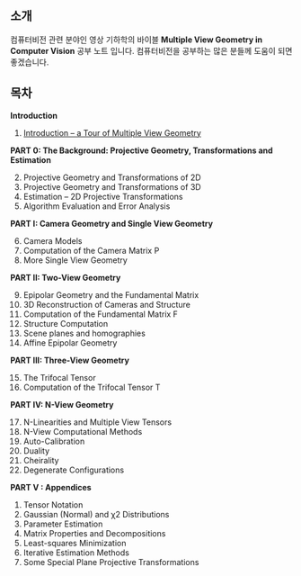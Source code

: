 ## 소개
컴퓨터비전 관련 분야인 영상 기하학의 바이블 **Multiple View Geometry in Computer Vision** 공부 노트 입니다. 컴퓨터비전을 공부하는 많은 분들께 도움이 되면 좋겠습니다.

## 목차
**Introduction**

1. [Introduction – a Tour of Multiple View Geometry](https://teamadkr.github.io/Miltiple-View-Geometry-in-Computer-Vision/Docs/Chapter_0/1_00%20Introduction%20%E2%80%93%20a%20Tour%20of%20Multiple%20View%20Geometry)

**PART 0: The Background: Projective Geometry, Transformations and Estimation**

2. Projective Geometry and Transformations of 2D
3. Projective Geometry and Transformations of 3D
4. Estimation – 2D Projective Transformations
5. Algorithm Evaluation and Error Analysis

**PART I: Camera Geometry and Single View Geometry**

6. Camera Models
7. Computation of the Camera Matrix P
8. More Single View Geometry

**PART II: Two-View Geometry**

9. Epipolar Geometry and the Fundamental Matrix
10. 3D Reconstruction of Cameras and Structure
11. Computation of the Fundamental Matrix F
12. Structure Computation
13. Scene planes and homographies
14. Affine Epipolar Geometry

**PART III: Three-View Geometry**

15. The Trifocal Tensor
16. Computation of the Trifocal Tensor T

**PART IV: N-View Geometry**

17. N-Linearities and Multiple View Tensors
18. N-View Computational Methods
19. Auto-Calibration
20. Duality
21. Cheirality
22. Degenerate Configurations

**PART V : Appendices**
1. Tensor Notation
2. Gaussian (Normal) and χ2 Distributions
3. Parameter Estimation
4. Matrix Properties and Decompositions
5. Least-squares Minimization
6. Iterative Estimation Methods
7. Some Special Plane Projective Transformations
